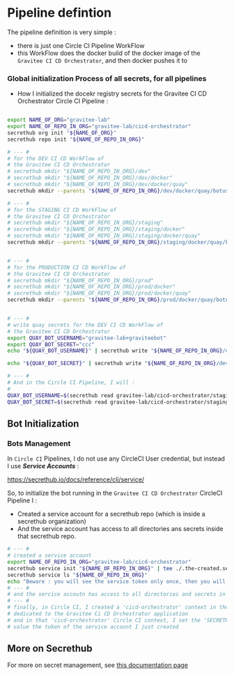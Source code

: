 # Pipeline defintion

The pipeline definition is very simple :
* there is just one Circle CI Pipeline WorkFlow
* this WorkFlow does the docker build of the docker image of the `Gravitee CI CD Orchestrator`, and then docker pushes it to


### Global initialization Process of all secrets, for all pipelines

* How I initialized the docekr registry secrets for the Gravitee CI CD Orchestrator Circle CI Pipeline :

```bash

export NAME_OF_ORG="gravitee-lab"
export NAME_OF_REPO_IN_ORG="gravitee-lab/cicd-orchestrator"
secrethub org init "${NAME_OF_ORG}"
secrethub repo init "${NAME_OF_REPO_IN_ORG}"

# --- #
# for the DEV CI CD WorkFlow of
# the Gravitee CI CD Orchestrator
# secrethub mkdir "${NAME_OF_REPO_IN_ORG}/dev"
# secrethub mkdir "${NAME_OF_REPO_IN_ORG}/dev/docker"
# secrethub mkdir "${NAME_OF_REPO_IN_ORG}/dev/docker/quay"
secrethub mkdir --parents "${NAME_OF_REPO_IN_ORG}/dev/docker/quay/botuser"

# --- #
# for the STAGING CI CD WorkFlow of
# the Gravitee CI CD Orchestrator
# secrethub mkdir "${NAME_OF_REPO_IN_ORG}/staging"
# secrethub mkdir "${NAME_OF_REPO_IN_ORG}/staging/docker"
# secrethub mkdir "${NAME_OF_REPO_IN_ORG}/staging/docker/quay"
secrethub mkdir --parents "${NAME_OF_REPO_IN_ORG}/staging/docker/quay/botuser"


# --- #
# for the PRODUCTION CI CD WorkFlow of
# the Gravitee CI CD Orchestrator
# secrethub mkdir "${NAME_OF_REPO_IN_ORG}/prod"
# secrethub mkdir "${NAME_OF_REPO_IN_ORG}/prod/docker"
# secrethub mkdir "${NAME_OF_REPO_IN_ORG}/prod/docker/quay"
secrethub mkdir --parents "${NAME_OF_REPO_IN_ORG}/prod/docker/quay/botuser"


# --- #
# write quay secrets for the DEV CI CD WorkFlow of
# the Gravitee CI CD Orchestrator
export QUAY_BOT_USERNAME="gravitee-lab+graviteebot"
export QUAY_BOT_SECRET="ccc"
echo "${QUAY_BOT_USERNAME}" | secrethub write "${NAME_OF_REPO_IN_ORG}/dev/docker/quay/botuser/username"

echo "${QUAY_BOT_SECRET}" | secrethub write "${NAME_OF_REPO_IN_ORG}/dev/docker/quay/botuser/token"

# --- #
# And in the Circle CI Pipeline, I will :
#
QUAY_BOT_USERNAME=$(secrethub read gravitee-lab/cicd-orchestrator/staging/docker/quay/botuser/username)
QUAY_BOT_SECRET=$(secrethub read gravitee-lab/cicd-orchestrator/staging/docker/quay/botoken/token)

```

## Bot Initialization

### Bots Management

In `Circle CI` Pipelines, I do not use any CircleCI User credential, but instead I use _**Service Accounts**_ :

https://secrethub.io/docs/reference/cli/service/

So, to initialize the bot running in the `Gravitee CI CD Orchestrator` CircleCI Pipeline I :

* Created a service account for a secrethub repo (which is inside a secrethub organization)
* And the service account has access to all directories ans secrets inside that secrethub repo.


```bash
# --- #
# created a service account
export NAME_OF_REPO_IN_ORG="gravitee-lab/cicd-orchestrator"
secrethub service init "${NAME_OF_REPO_IN_ORG}" | tee ./.the-created.service.token
secrethub service ls "${NAME_OF_REPO_IN_ORG}"
echo "Beware : you will see the service token only once, then you will not ever be able to see it again, don'tloose it (or create another)"
# --- #
# and the sercice accoutn has access to all directories and secrets in the given repo
# --- #
# finally, in Circle CI, I created a 'cicd-orchestrator' context in the [gravitee-lab] organization
# dedicated to the Gravitee Ci CD Orchestrator application
# and in that 'cicd-orchestrator' Circle CI context, I set the 'SECRETHUB_CREDENTIAL' env. var. with
# value the token of the service account I just created


```

## More on Secrethub

For more on secret management, see [this documentation page](../documentation/secrets-mgmt/README.md)
